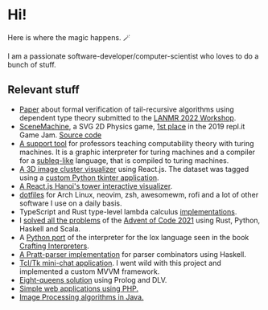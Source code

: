 # Hi!

Here is where the magic happens. 🪄

I am a passionate software-developer/computer-scientist who loves to do a bunch
of stuff.

<!-- [![GitHub Trends SVG](https://api.githubtrends.io/user/svg/ggzor/langs)](https://githubtrends.io) -->

## Relevant stuff

- [Paper](https://github.com/ggzor/specifying-verifying-tail-recursion) about
  formal verification of tail-recursive algorithms using dependent type theory
  submitted to the [LANMR 2022 Workshop](http://www.lanmr.unam.mx/).
- [SceneMachine](https://scenemachine.ggzor.repl.co/), a SVG 2D Physics game,
  [1st place](https://replit.com/talk/announcements/So-who-exactly-won-the-replit-Game-Jam/13982)
  in the 2019 repl.it Game Jam. [Source code](https://replit.com/@ggzor/scenemachine#index.html)
- [A support tool](https://github.com/ggzor/turing-machines) for professors
  teaching computability theory with turing machines. It is a graphic
  interpreter for turing machines and a compiler for a
  [subleq-like](https://en.m.wikipedia.org/wiki/One-instruction_set_computer)
  language, that is compiled to turing machines.
- [A 3D image cluster visualizer](https://github.com/ggzor/md-visualizacion-proyecto-final)
  using React.js. The dataset was tagged using a
  [custom Python tkinter application](https://github.com/ggzor/tk-tagger).
- [A React.js Hanoi's tower interactive visualizer](https://github.com/ggzor/fast-hanoi).
- [dotfiles](https://github.com/ggzor/dotfiles) for Arch Linux, neovim, zsh,
  awesomewm, rofi and a lot of other software I use on a daily basis.
- TypeScript and Rust type-level lambda calculus
  [implementations](https://github.com/ggzor/type-level-magic).
- I [solved all the problems](https://github.com/ggzor/advent-of-code-2021) of
  the [Advent of Code 2021](https://adventofcode.com/) using Rust, Python,
  Haskell and Scala.
- A [Python port](https://github.com/ggzor/plox) of the interpreter for the lox
  language seen in the book [Crafting Interpreters](http://craftinginterpreters.com/).
- [A Pratt-parser implementation](https://github.com/ggzor/pratt-parsing-tests)
  for parser combinators using Haskell.
- [Tcl/Tk mini-chat application](https://github.com/ggzor/Redes).
  I went wild with this project and implemented a custom MVVM framework.
- [Eight-queens solution](https://github.com/ggzor/EightQueens) using Prolog and DLV.
- [Simple web applications using PHP.](https://github.com/ggzor/appweb)
- [Image Processing algorithms in Java.](https://github.com/ggzor/pdi-tareas)

